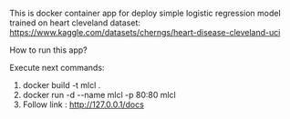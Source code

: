This is docker container app for deploy simple logistic regression model trained on heart cleveland dataset:
https://www.kaggle.com/datasets/cherngs/heart-disease-cleveland-uci

How to run this app?

Execute next commands:
1. docker build -t mlcl .
2. docker run -d --name mlcl -p 80:80 mlcl
3. Follow link : http://127.0.0.1/docs
